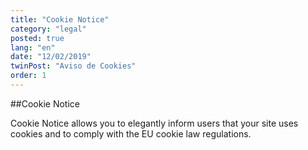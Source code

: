 ```yaml
---
title: "Cookie Notice"
category: "legal"
posted: true
lang: "en"
date: "12/02/2019"
twinPost: "Aviso de Cookies"
order: 1
---
```


##Cookie Notice

Cookie Notice allows you to elegantly inform users that your site uses cookies and to comply with the EU cookie law regulations.
